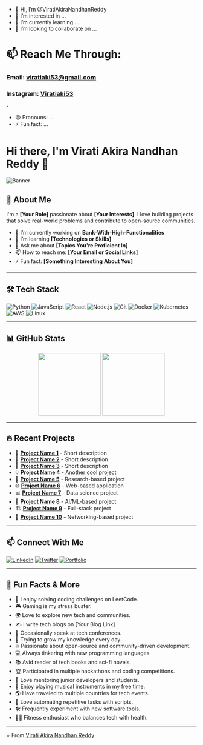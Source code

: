 - 👋 Hi, I’m @ViratiAkiraNandhanReddy
- 👀 I’m interested in ...
- 🌱 I’m currently learning ...
- 💞️ I’m looking to collaborate on ...
# 📫 Reach Me Through:
### Email: viratiaki53@gmail.com
### Instagram: [Viratiaki53](https://instagram.com/Viratiaki53)
    - 
- 😄 Pronouns: ...
- ⚡ Fun fact: ...

<!---
ViratiAkiraNandhanReddy/ViratiAkiraNandhanReddy is a ✨ special ✨ repository because its `README.md` (this file) appears on your GitHub profile.
You can click the Preview link to take a look at your changes.
--->



# Hi there, I'm Virati Akira Nandhan Reddy 👋

![Banner](https://your-image-link.com)  

## 🚀 About Me
I'm a **[Your Role]** passionate about **[Your Interests]**. I love building projects that solve real-world problems and contribute to open-source communities. 

- 🔭 I’m currently working on **Bank-With-High-Functionalities**
- 🌱 I’m learning **[Technologies or Skills]**
- 💬 Ask me about **[Topics You're Proficient In]**
- 📫 How to reach me: **[Your Email or Social Links]**
- ⚡ Fun fact: **[Something Interesting About You]**

---

## 🛠️ Tech Stack

![Python](https://img.shields.io/badge/-Python-3776AB?style=flat-square&logo=python&logoColor=white)
![JavaScript](https://img.shields.io/badge/-JavaScript-F7DF1E?style=flat-square&logo=javascript&logoColor=black)
![React](https://img.shields.io/badge/-React-61DAFB?style=flat-square&logo=react&logoColor=black)
![Node.js](https://img.shields.io/badge/-Node.js-339933?style=flat-square&logo=node.js&logoColor=white)
![Git](https://img.shields.io/badge/-Git-F05032?style=flat-square&logo=git&logoColor=white)
![Docker](https://img.shields.io/badge/-Docker-2496ED?style=flat-square&logo=docker&logoColor=white)
![Kubernetes](https://img.shields.io/badge/-Kubernetes-326CE5?style=flat-square&logo=kubernetes&logoColor=white)
![AWS](https://img.shields.io/badge/-AWS-232F3E?style=flat-square&logo=amazon-aws&logoColor=white)
![Linux](https://img.shields.io/badge/-Linux-FCC624?style=flat-square&logo=linux&logoColor=black)

---

## 📊 GitHub Stats

<p align="center">
  <img src="https://github-readme-stats.vercel.app/api?username=YourGitHubUsername&show_icons=true&theme=radical" height="165"/>
  <img src="https://github-readme-streak-stats.herokuapp.com/?user=YourGitHubUsername&theme=radical" height="165"/>
</p>

---

## 🔥 Recent Projects

- 🚀 [**Project Name 1**](https://github.com/yourusername/project1) - Short description
- 🎨 [**Project Name 2**](https://github.com/yourusername/project2) - Short description
- 📱 [**Project Name 3**](https://github.com/yourusername/project3) - Short description
- 💡 [**Project Name 4**](https://github.com/yourusername/project4) - Another cool project
- 🔬 [**Project Name 5**](https://github.com/yourusername/project5) - Research-based project
- 🌐 [**Project Name 6**](https://github.com/yourusername/project6) - Web-based application
- 📊 [**Project Name 7**](https://github.com/yourusername/project7) - Data science project
- 🤖 [**Project Name 8**](https://github.com/yourusername/project8) - AI/ML-based project
- 🏗️ [**Project Name 9**](https://github.com/yourusername/project9) - Full-stack project
- 📡 [**Project Name 10**](https://github.com/yourusername/project10) - Networking-based project

---

## 📫 Connect With Me

[![LinkedIn](https://img.shields.io/badge/-LinkedIn-blue?style=flat-square&logo=linkedin)](https://linkedin.com/in/yourprofile)
[![Twitter](https://img.shields.io/badge/-Twitter-blue?style=flat-square&logo=twitter)](https://twitter.com/yourhandle)
[![Portfolio](https://img.shields.io/badge/-Portfolio-black?style=flat-square&logo=web)](https://yourportfolio.com)

---

## 🎉 Fun Facts & More

- 🧩 I enjoy solving coding challenges on LeetCode.
- 🎮 Gaming is my stress buster.
- 🌍 Love to explore new tech and communities.
- ✍️ I write tech blogs on [Your Blog Link]
- 🎤 Occasionally speak at tech conferences.
- 🌱 Trying to grow my knowledge every day.
- 🔥 Passionate about open-source and community-driven development.
- 💻 Always tinkering with new programming languages.
- 📚 Avid reader of tech books and sci-fi novels.
- 🏆 Participated in multiple hackathons and coding competitions.
- 🌟 Love mentoring junior developers and students.
- 🎵 Enjoy playing musical instruments in my free time.
- 🌎 Have traveled to multiple countries for tech events.
- 🔧 Love automating repetitive tasks with scripts.
- 🛠️ Frequently experiment with new software tools.
- 🏋️‍♂️ Fitness enthusiast who balances tech with health.

---

⭐️ From [Virati Akira Nandhan Reddy](https://github.com/ViratiAkiraNandhanReddy)


